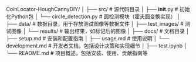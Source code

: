 CoinLocator-HoughCannyDIY/
│
├── src/                        # 源代码目录
│   ├── __init__.py             # 初始化Python包
│   └── circle_detection.py     # 圆检测模块（霍夫圆变换实现）
│
├── data/                       # 数据目录，用于存放测试图像等数据文件
│   ├── test_images/            # 测试图像
│   └── results/                # 输出结果，如标记后的图像
│
├── docs/                       # 文档目录
│   ├── setup.md                # 安装和配置指南
│   ├── usage.md                # 使用说明
│   └── development.md          # 开发者文档，包括设计决策和实现细节
│
├── test.ipynb
│
└── README.md                   # 项目概述，包括安装、使用、贡献指南等
